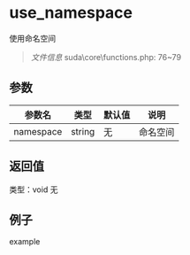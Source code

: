 # use_namespace
使用命名空间
> *文件信息* suda\core\functions.php: 76~79

## 参数

 
| 参数名 | 类型 | 默认值 | 说明 |
|--------|-----|-------|-------|
 | namespace |  string | 无 |  命名空间 |
## 返回值
 
类型：void
无
## 例子

example